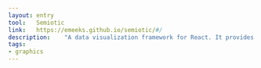 ```yaml
---
layout: entry
tool:	Semiotic
link:	https://emeeks.github.io/semiotic/#/
description:	"A data visualization framework for React. It provides three types of frames (XYFrame, ORFrame, NetworkFrame) which allow you to deploy a wide variety of charts that share the same rules for how to display information. You can read launch post <a href="https://medium.com/@Elijah_Meeks/introducing-semiotic-for-data-visualization-88dc3c6b6926" target="_blank">on Medium</a>."
tags:
- graphics
---
```

